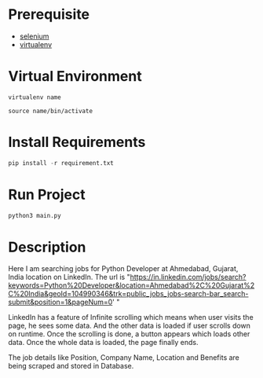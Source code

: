 # Prerequisite

- [selenium](https://pypi.org/project/selenium/)
- [virtualenv](https://pypi.org/project/virtualenv/)

# Virtual Environment

```
virtualenv name

source name/bin/activate
```

# Install Requirements

```python
pip install -r requirement.txt
```

# Run Project

```python
python3 main.py
```

# Description

Here I am searching jobs for Python Developer at Ahmedabad, Gujarat, India location on LinkedIn.
The url is "https://in.linkedin.com/jobs/search?keywords=Python%20Developer&location=Ahmedabad%2C%20Gujarat%2C%20India&geoId=104990346&trk=public_jobs_jobs-search-bar_search-submit&position=1&pageNum=0'
"

LinkedIn has a feature of Infinite scrolling which means when user visits the page, he sees some data. And the other data is loaded if user scrolls down on runtime.
Once the scrolling is done, a button appears which loads other data. Once the whole data is loaded, the page finally ends.

The job details like Position, Company Name, Location and Benefits are being scraped and stored in Database.
